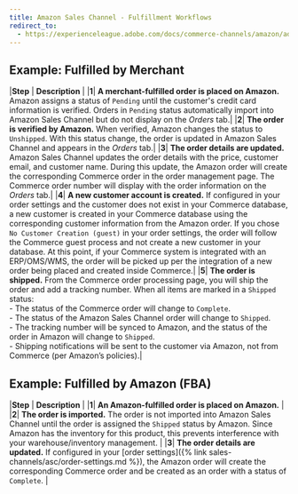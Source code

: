 ```yaml
---
title: Amazon Sales Channel - Fulfillment Workflows
redirect_to:
  - https://experienceleague.adobe.com/docs/commerce-channels/amazon/admin-orders/fulfillment-workflows.html
---
```


## Example: Fulfilled by Merchant

|**Step** | **Description** |
|**1**| **A merchant-fulfilled order is placed on Amazon.** Amazon assigns a status of `Pending` until the customer's credit card information is verified. Orders in `Pending` status automatically import into Amazon Sales Channel but do not display on the _Orders_ tab.|
|**2**| **The order is verified by Amazon.** When verified, Amazon changes the status to `Unshipped`. With this status change, the order is updated in Amazon Sales Channel and appears in the _Orders_ tab.|
|**3**| **The order details are updated.** Amazon Sales Channel updates the order details with the price, customer email, and customer name. During this update, the Amazon order will create the corresponding Commerce order in the order management page. The Commerce order number will display with the order information on the _Orders_ tab.|
|**4**| **A new customer account is created.** If configured in your order settings and the customer does not exist in your Commerce database, a new customer is created in your Commerce database using the corresponding customer information from the Amazon order. If you chose `No Customer Creation (guest)` in your order settings, the order will follow the Commerce guest process and not create a new customer in your database. At this point, if your Commerce system is integrated with an ERP/OMS/WMS, the order will be picked up per the integration of a new order being placed and created inside Commerce.|
|**5**| **The order is shipped.** From the Commerce order processing page, you will ship the order and add a tracking number. When all items are marked in a `Shipped` status:<br/>- The status of the Commerce order will change to `Complete`.<br/>- The status of the Amazon Sales Channel order will change to `Shipped`.<br/>- The tracking number will be synced to Amazon, and the status of the order in Amazon will change to `Shipped`.<br/>- Shipping notifications will be sent to the customer via Amazon, not from Commerce (per Amazon’s policies).|

## Example: Fulfilled by Amazon (FBA)

|**Step** | **Description** |
|**1**| **An Amazon-fulfilled order is placed on Amazon.** |
|**2**| **The order is imported.** The order is not imported into Amazon Sales Channel until the order is assigned the `Shipped` status by Amazon. Since Amazon has the inventory for this product, this prevents interference with your warehouse/inventory management. |
|**3**| **The order details are updated.** If configured in your [order settings]({% link sales-channels/asc/order-settings.md %}), the Amazon order will create the corresponding Commerce order and be created as an order with a status of `Complete`. |
